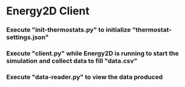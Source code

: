 # Energy2D Client

### Execute "init-thermostats.py" to initialize "thermostat-settings.json"

### Execute "client.py" while Energy2D is running to start the simulation and collect data to fill "data.csv"

### Execute "data-reader.py" to view the data produced
